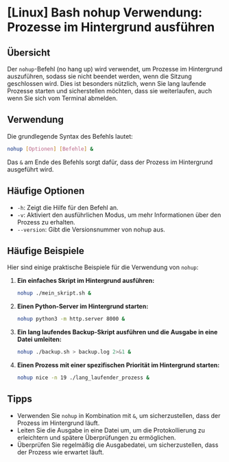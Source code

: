 # [Linux] Bash nohup Verwendung: Prozesse im Hintergrund ausführen

## Übersicht
Der `nohup`-Befehl (no hang up) wird verwendet, um Prozesse im Hintergrund auszuführen, sodass sie nicht beendet werden, wenn die Sitzung geschlossen wird. Dies ist besonders nützlich, wenn Sie lang laufende Prozesse starten und sicherstellen möchten, dass sie weiterlaufen, auch wenn Sie sich vom Terminal abmelden.

## Verwendung
Die grundlegende Syntax des Befehls lautet:

```bash
nohup [Optionen] [Befehle] &
```

Das `&` am Ende des Befehls sorgt dafür, dass der Prozess im Hintergrund ausgeführt wird.

## Häufige Optionen
- `-h`: Zeigt die Hilfe für den Befehl an.
- `-v`: Aktiviert den ausführlichen Modus, um mehr Informationen über den Prozess zu erhalten.
- `--version`: Gibt die Versionsnummer von nohup aus.

## Häufige Beispiele
Hier sind einige praktische Beispiele für die Verwendung von `nohup`:

1. **Ein einfaches Skript im Hintergrund ausführen:**
   ```bash
   nohup ./mein_skript.sh &
   ```

2. **Einen Python-Server im Hintergrund starten:**
   ```bash
   nohup python3 -m http.server 8000 &
   ```

3. **Ein lang laufendes Backup-Skript ausführen und die Ausgabe in eine Datei umleiten:**
   ```bash
   nohup ./backup.sh > backup.log 2>&1 &
   ```

4. **Einen Prozess mit einer spezifischen Priorität im Hintergrund starten:**
   ```bash
   nohup nice -n 19 ./lang_laufender_prozess &
   ```

## Tipps
- Verwenden Sie `nohup` in Kombination mit `&`, um sicherzustellen, dass der Prozess im Hintergrund läuft.
- Leiten Sie die Ausgabe in eine Datei um, um die Protokollierung zu erleichtern und spätere Überprüfungen zu ermöglichen.
- Überprüfen Sie regelmäßig die Ausgabedatei, um sicherzustellen, dass der Prozess wie erwartet läuft.
